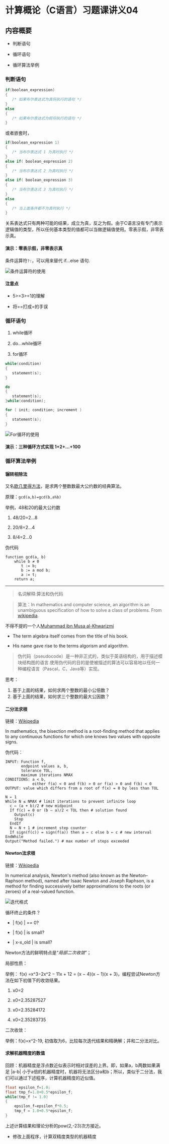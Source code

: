 # 计算概论（C语言）习题课讲义04

## 内容概要

- 判断语句

- 循环语句

- 循环算法举例

### 判断语句

```c
if(boolean_expression)
{
   /* 如果布尔表达式为真将执行的语句 */
}
else
{
   /* 如果布尔表达式为假将执行的语句 */
}
```

或者嵌套时，

```c
if(boolean_expression 1)
{
   /* 当布尔表达式 1 为真时执行 */
}
else if( boolean_expression 2)
{
   /* 当布尔表达式 2 为真时执行 */
}
else if( boolean_expression 3)
{
   /* 当布尔表达式 3 为真时执行 */
}
else
{
   /* 当上面条件都不为真时执行 */
}
```

关系表达式只有两种可能的结果，成立为真，反之为假。由于C语言没有专门表示逻辑值的类型，所以任何基本类型的值都可以当做逻辑值使用。零表示假，非零表示真。

#### 演示：零表示假，非零表示真

条件运算符`?:`，可以用来替代 if...else 语句.

![条件运算符的使用](./pic/1.jpg)

#### 注意点

- 5>=3>=1的理解

- 将==打成=的手误

### 循环语句

1. while循环

2. do...while循环

3. for循环

```c
while(condition)
{
   statement(s);
}
```

```c
do
{
   statement(s);
}while(condition);
```

```c
for ( init; condition; increment )
{
   statement(s);
}
```

![For循环的使用](./pic/2.jpg)

#### 演示：三种循环方式实现 1+2+...+100

### 循环算法举例

#### 辗转相除法

又名[欧几里得方法](https://en.wikipedia.org/wiki/Euclidean_algorithm)，是求两个整数数最大公约数的经典算法。

原理：`gcd(a,b)=gcd(b,a%b)`

举例，48和20的最大公约数

1. 48/20=2...8

2. 20/8=2...4

3. 8/4=2...0

伪代码

```shell
function gcd(a, b)
    while b ≠ 0
       t := b;
       b := a mod b;
       a := t;
    return a;
```

------

> 名词解释:算法和伪代码

> 算法：In mathematics and computer science, an algorithm is an unambiguous specification of how to solve a class of problems. From [wikipedia](https://en.wikipedia.org/wiki/Algorithm).

不得不提的一个人[Muhammad ibn Musa al-Khwarizmi](https://en.wikipedia.org/wiki/Muhammad_ibn_Musa_al-Khwarizmi)

- The term algebra itself comes from the title of his book.

- His name gave rise to the terms algorism and algorithm.

> 伪代码（pseudocode）是一种非正式的，类似于英语结构的，用于描述模块结构图的语言.使用伪代码的目的是使被描述的算法可以容易地以任何一种编程语言（Pascal，C，Java等）实现。

思考：

1. 基于上面的结果，如何求两个整数的最小公倍数？
2. 基于上面的结果，如何求三个整数的最大公因数？

#### 二分法求根

链接：[Wikipedia](https://en.wikipedia.org/wiki/Bisection_method)

In mathematics, the bisection method is a root-finding method that applies to any continuous functions for which one knows two values with opposite signs.

伪代码：

```shell
INPUT: Function f,
       endpoint values a, b,
       tolerance TOL,
       maximum iterations NMAX
CONDITIONS: a < b,
            either f(a) < 0 and f(b) > 0 or f(a) > 0 and f(b) < 0
OUTPUT: value which differs from a root of f(x) = 0 by less than TOL

N ← 1
While N ≤ NMAX # limit iterations to prevent infinite loop
  c ← (a + b)/2 # new midpoint
  If f(c) = 0 or (b – a)/2 < TOL then # solution found
    Output(c)
    Stop
  EndIf
  N ← N + 1 # increment step counter
  If sign(f(c)) = sign(f(a)) then a ← c else b ← c # new interval
EndWhile
Output("Method failed.") # max number of steps exceeded
```

#### Newton法求根

链接：[Wikipedia](https://en.wikipedia.org/wiki/Newton%27s_method)

In numerical analysis, Newton's method (also known as the Newton–Raphson method), named after Isaac Newton and Joseph Raphson, is a method for finding successively better approximations to the roots (or zeroes) of a real-valued function.

![迭代格式](./pic/3.jpg)

循环终止的条件？

- | f(x) | == 0?

- | f(x) | is small?

- | x-x_old | is small?

Newton方法的鲜明特点是“*局部二次收敛*”；

局部性质：

举例： f(x) =x^3−2x^2 − 11x + 12 = (x − 4)(x − 1)(x + 3)，编程尝试Newton方法在如下初值下的收敛结果。

1. x0=2

2. x0=2.35287527

3. x0=2.35284172

4. x0=2.35283735

二次收敛：

举例：f(x)=x^2-19, 初值取为6，比较每次迭代结果和精确解；并和二分法对比。

#### 求解机器精度的数值

回顾：机器精度是浮点数近似表示时相对误差的上界。即，如果a，b两数如果满足 |a-b| 小于a倍的机器精度时，机器将无法区分a和b；所以，类似于二分法，我们可以通过下述程序，计算机器精度的近似值。

```c
float epsilon_f=1.0;
float tmp_f=1.0+0.5*epsilon_f;
while(tmp_f != 1.0)
{
    epsilon_f=epsilon_f*0.5;
    tmp_f = 1.0+0.5*epsilon_f;
}
```

上述计算结果和理论分析的pow(2,-23)次方接近。

- 修改上面程序，计算双精度类型的机器精度
